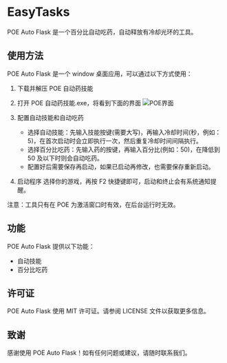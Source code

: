 # EasyTasks

POE Auto Flask 是一个百分比自动吃药，自动释放有冷却光环的工具。

## 使用方法

POE Auto Flask 是一个 window 桌面应用，可以通过以下方式使用：

1. 下载并解压 POE 自动药技能
2. 打开 POE 自动药技能.exe，将看到下面的界面
   ![POE界面]('./example.jpg')

3. 配置自动技能和自动吃药

    - 选择自动技能：先输入技能按键(需要大写)，再输入冷却时间(秒，例如：5)，在首次启动时会立即执行一次，然后重复冷却时间间隔执行。
    - 选择百分比吃药：先输入药的按键，再输入百分比(例如：50)，在降低到 50 及以下时则会自动吃药。
    - 配置好后需要保存再启动，如果已启动再修改，也需要保存重新启动。

4. 启动程序
   选择你的游戏，再按 F2 快捷键即可，启动和终止会有系统通知提醒。

注意：工具只有在 POE 为激活窗口时有效，在后台运行时无效。

## 功能

POE Auto Flask 提供以下功能：

-   自动技能
-   百分比吃药

## 许可证

POE Auto Flask 使用 MIT 许可证。请参阅 LICENSE 文件以获取更多信息。

## 致谢

感谢使用 POE Auto Flask！如有任何问题或建议，请随时联系我们。
